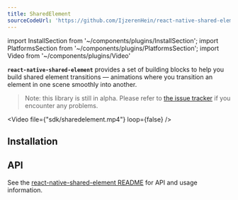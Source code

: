 ```yaml
---
title: SharedElement
sourceCodeUrl: 'https://github.com/IjzerenHein/react-native-shared-element'
---
```


import InstallSection from '~/components/plugins/InstallSection';
import PlatformsSection from '~/components/plugins/PlatformsSection';
import Video from '~/components/plugins/Video'

**`react-native-shared-element`** provides a set of building blocks to help you build shared element transitions &mdash; animations where you transition an element in one scene smoothly into another.

> Note: this library is still in alpha. Please refer to [the issue tracker](https://github.com/IjzerenHein/react-native-shared-element/issues) if you encounter any problems.

<Video file={"sdk/sharedelement.mp4"} loop={false} />

<PlatformsSection android emulator ios simulator web />

## Installation

<InstallSection packageName="react-native-shared-element" href="https://github.com/IjzerenHein/react-native-shared-element#installation" />

## API

See the [react-native-shared-element README](https://github.com/IjzerenHein/react-native-shared-element/blob/master/README.md) for API and usage information.
